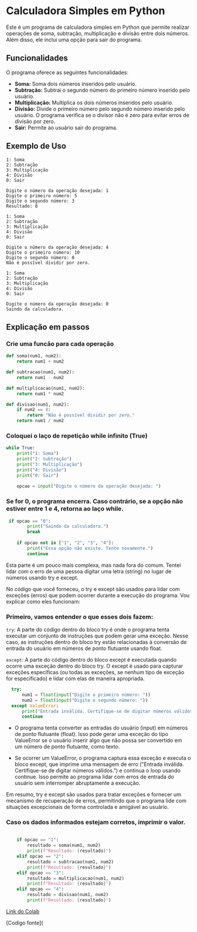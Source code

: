 # Calculadora Simples em Python

Este é um programa de calculadora simples em Python que permite realizar operações de soma, subtração, multiplicação e divisão entre dois números. Além disso, ele inclui uma opção para sair do programa.

## Funcionalidades

O programa oferece as seguintes funcionalidades:

- **Soma:** Soma dois números inseridos pelo usuário.
- **Subtração:** Subtrai o segundo número do primeiro número inserido pelo usuário.
- **Multiplicação:** Multiplica os dois números inseridos pelo usuário.
- **Divisão:** Divide o primeiro número pelo segundo número inserido pelo usuário. O programa verifica se o divisor não é zero para evitar erros de divisão por zero.
- **Sair:** Permite ao usuário sair do programa.


## Exemplo de Uso

```
1: Soma
2: Subtração
3: Multiplicação
4: Divisão
0: Sair

Digite o número da operação desejada: 1
Digite o primeiro número: 5
Digite o segundo número: 3
Resultado: 8

1: Soma
2: Subtração
3: Multiplicação
4: Divisão
0: Sair

Digite o número da operação desejada: 4
Digite o primeiro número: 10
Digite o segundo número: 0
Não é possível dividir por zero.

1: Soma
2: Subtração
3: Multiplicação
4: Divisão
0: Sair

Digite o número da operação desejada: 0
Saindo da calculadora.
```

## Explicação em passos
### Crie uma funcão para cada operação 
```python
def soma(num1, num2):
    return num1 + num2

def subtracao(num1, num2):
    return num1 - num2

def multiplicacao(num1, num2):
    return num1 * num2

def divisao(num1, num2):
    if num2 == 0:
        return "Não é possível dividir por zero."
    return num1 / num2
```
### Coloquei o laço de repetição while infinito (True)
```python
while True:
    print("1: Soma")
    print("2: Subtração")
    print("3: Multiplicação")
    print("4: Divisão")
    print("0: Sair")
    
    opcao = input("Digite o número da operação desejada: ")
```
### Se for 0, o programa encerra. Caso contrário, se a opção não estiver entre 1 e 4, retorna ao laço while.
```python
 if opcao == "0":
        print("Saindo da calculadora.")
        break
    
    if opcao not in ["1", "2", "3", "4"]:
        print("Essa opção não existe. Tente novamente.")
        continue
```
Esta parte é um pouco mais complexa, mas nada fora do comum. Tentei lidar com o erro de uma pessoa digitar uma letra (string) no lugar de números usando try e except.

No código que você forneceu, o try e except são usados para lidar com exceções (erros) que podem ocorrer durante a execução do programa. Vou explicar como eles funcionam:

### Primeiro, vamos entender o que esses dois fazem:

`try`: A parte do código dentro do bloco try é onde o programa tenta executar um conjunto de instruções que podem gerar uma exceção. Nesse caso, as instruções dentro do bloco try estão relacionadas à conversão de entrada do usuário em números de ponto flutuante usando float.

`except`: A parte do código dentro do bloco except é executada quando ocorre uma exceção dentro do bloco try. O except é usado para capturar exceções específicas (ou todas as exceções, se nenhum tipo de exceção for especificado) e lidar com elas de maneira apropriada.
```python
  try:
      num1 = float(input("Digite o primeiro número: "))
      num2 = float(input("Digite o segundo número: "))
  except ValueError:
      print("Entrada inválida. Certifique-se de digitar números válidos.")
      continue
```
- O programa tenta converter as entradas do usuário (input) em números de ponto flutuante (float). Isso pode gerar uma exceção do tipo ValueError se o usuário inserir algo que não possa ser convertido em um número de ponto flutuante, como texto.

- Se ocorrer um ValueError, o programa captura essa exceção e executa o bloco except, que imprime uma mensagem de erro ("Entrada inválida. Certifique-se de digitar números válidos.") e continua o loop usando continue. Isso permite ao programa lidar com erros de entrada do usuário sem interromper abruptamente a execução.

Em resumo, try e except são usados para tratar exceções e fornecer um mecanismo de recuperação de erros, permitindo que o programa lide com situações excepcionais de forma controlada e amigável ao usuário.

### Caso os dados informados estejam corretos, imprimir o valor.

```python
   
    if opcao == "1":
        resultado = soma(num1, num2)
        print(f"Resultado: {resultado}")
    elif opcao == "2":
        resultado = subtracao(num1, num2)
        print(f"Resultado: {resultado}")
    elif opcao == "3":
        resultado = multiplicacao(num1, num2)
        print(f"Resultado: {resultado}")
    elif opcao == "4":
        resultado = divisao(num1, num2)
        print(f"Resultado: {resultado}")
```
[Link do Colab](https://colab.research.google.com/drive/1isE_up5IpKO-l0sJ4E5XMxb5hIEG77uM?usp=sharing)

[Codigo fonte](
